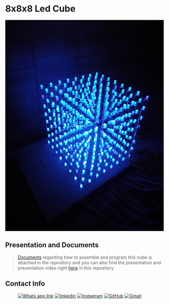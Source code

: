 # 8x8x8 Led Cube
![cannot load the image](https://github.com/Jayshil-Patel/Arduino-LED-Cube/blob/main/Images/resizedjpg.jpg)

## Presentation and Documents
> [Documents](https://github.com/Jayshil-Patel/Arduino-LED-Cube/blob/main/Presentation%20and%20video/project%20report%204th%20sem(18ec068).docx) regarding how to assemble and program this cube is attached in the repository and you can also find the presentation and presentation video right [here](https://github.com/Jayshil-Patel/Arduino-LED-Cube/blob/main/Presentation%20and%20video/project%20presentation(18ec068)%20led%20cube.pptx) in this repository


## Contact Info
>[![Whats app link](https://img.shields.io/badge/WhatsApp-25D366?style=for-the-badge&logo=whatsapp&logoColor=white)](https://wa.me/918141487230)
>[![linkedin](https://img.shields.io/badge/LinkedIn-0077B5?style=for-the-badge&logo=linkedin&logoColor=white)](https://www.linkedin.com/in/jayshil-patel-607819171/)
>[![Instagram](https://img.shields.io/badge/Instagram-E4405F?style=for-the-badge&logo=instagram&logoColor=white)](https://instagram.com/justchillll?igshid=csicrdof9bba)
>[![GitHub](https://img.shields.io/badge/GitHub-100000?style=for-the-badge&logo=github&logoColor=white)](https://github.com/Jayshil-Patel)
>[![Gmail](https://img.shields.io/badge/Gmail-D14836?style=for-the-badge&logo=gmail&logoColor=white)](mailto:jayshiljatin@gmail.com)
